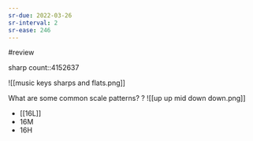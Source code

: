 ```yaml
---
sr-due: 2022-03-26
sr-interval: 2
sr-ease: 246
---
```


#review

sharp count::4152637
<!--SR:!2022-03-25,1,190-->


![[music keys sharps and flats.png]]

What are some common scale patterns?
?
![[up up mid down down.png]]
- [[16L]]
- 16M
- 16H
<!--SR:!2022-03-27,3,230-->